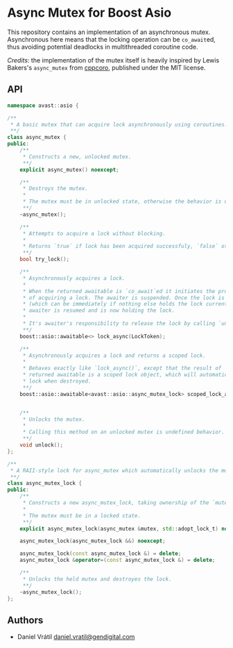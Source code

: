 # Async Mutex for Boost Asio

This repository contains an implementation of an asynchronous mutex. Asynchronous here means
that the locking operation can be `co_await`ed, thus avoiding potential deadlocks in multithreaded
coroutine code.

*Credits*: the implementation of the mutex itself is heavily inspired by Lewis Bakers's `async_mutex`
from [cppcoro](https://github.com/lewissbaker/cppcoro/), published under the MIT license.

## API

```cpp
namespace avast::asio {

/**
 * A basic mutex that can acquire lock asynchronously using coroutines.
 **/
class async_mutex {
public:
    /**
     * Constructs a new, unlocked mutex.
     **/
    explicit async_mutex() noexcept;

    /**
     * Destroys the mutex.
     *
     * The mutex must be in unlocked state, otherwise the behavior is undefined.
     **/
    ~async_mutex();

    /**
     * Attempts to acquire a lock without blocking.
     *
     * Returns `true` if lock has been acquired successfuly, `false` otherwise.
     **/
    bool try_lock();

    /**
     * Asynchronously acquires a lock.
     *
     * When the returned awaitable is `co_await`ed it initiates the process
     * of acquiring a lock. The awaiter is suspended. Once the lock is acquired
     * (which can be immediately if nothing else holds the lock currently) the
     * awaiter is resumed and is now holding the lock.
     *
     * It's awaiter's responsibility to release the lock by calling `unlock()`.
     **/
    boost::asio::awaitable<> lock_async(LockToken);

    /**
     * Asynchronously acquires a lock and returns a scoped lock.
     *
     * Behaves exactly like `lock_async()`, except that the result of `co_await`ing the
     * returned awaitable is a scoped lock object, which will automatically release the
     * lock when destroyed.
     **/
    boost::asio::awaitable<avast::asio::async_mutex_lock> scoped_lock_async(LockToken);


    /**
     * Unlocks the mutex.
     *
     * Calling this method on an unlocked mutex is undefined behavior.
     **/
    void unlock();
};

/**
 * A RAII-style lock for async_mutex which automatically unlocks the mutex when destroyed.
 **/
class async_mutex_lock {
public:
    /**
     * Constructs a new async_mutex_lock, taking ownership of the `mutex`.
     *
     * The mutex must be in a locked state.
     **/
    explicit async_mutex_lock(async_mutex &mutex, std::adopt_lock_t) noexcept;

    async_mutex_lock(async_mutex_lock &&) noexcept;

    async_mutex_lock(const async_mutex_lock &) = delete;
    async_mutex_lock &operator=(const async_mutex_lock &) = delete;

    /**
     * Unlocks the held mutex and destroyes the lock.
     **/
    ~async_mutex_lock();
};
```

## Authors

* Daniel Vrátil <daniel.vratil@gendigital.com>
